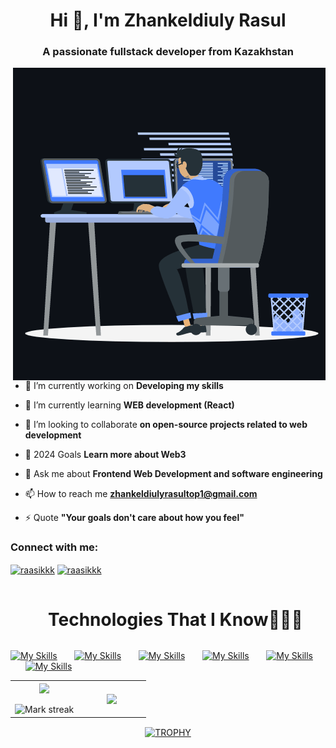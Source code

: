 <h1 align="center">Hi 👋, I'm Zhankeldiuly Rasul</h1>
<h3 align="center">A passionate fullstack developer from Kazakhstan</h3> 

<p><img align="right" src="https://github.com/raasikkk/raasikkk/blob/main/animation_500_kxa883sd.gif" alt="raasikkk-gif" /></p>
<br>

- 🔭 I’m currently working on **Developing my skills**

- 🌱 I’m currently learning **WEB development (React)**

- 👯 I’m looking to collaborate **on open-source projects related to web development**

- 🤝 2024 Goals **Learn more about Web3**

- 💬 Ask me about **Frontend Web Development and software engineering**

- 📫 How to reach me **zhankeldiulyrasultop1@gmail.com**

- ⚡ Quote **"Your goals don't care about how you feel"**

<h3 align="left">Connect with me:</h3>
<p align="left">
<a href="https://www.linkedin.com/in/rasul-zhankeldiuly-659a0630a/" target="blank"><img align="center" src="https://raw.githubusercontent.com/rahuldkjain/github-profile-readme-generator/master/src/images/icons/Social/linked-in-alt.svg" alt="raasikkk" height="30" width="40" /></a>
<a href="https://www.instagram.com/raasikkk" target="blank"><img align="center" src="https://raw.githubusercontent.com/rahuldkjain/github-profile-readme-generator/master/src/images/icons/Social/instagram.svg" alt="raasikkk" height="30" width="40" /></a>
        
</p>
<!--- trophy (start) -->

<!--h1 without bottom border-->
<div id="user-content-toc">
  <ul align="center">
   
 <summary><h1 style="display: inline-block">Technologies That I Know👨🏻‍💻</h1></summary>
  </ul>
</div>
<!--tech stack icons-->

[![My Skills](https://skillicons.dev/icons?i=html,css)](https://skillicons.dev) &nbsp;&nbsp;&nbsp;&nbsp;&nbsp; [![My Skills](https://skillicons.dev/icons?i=js,ts)](https://skillicons.dev) &nbsp;&nbsp;&nbsp;&nbsp;&nbsp; [![My Skills](https://skillicons.dev/icons?i=react,redux)](https://skillicons.dev) &nbsp;&nbsp;&nbsp;&nbsp;&nbsp; [![My Skills](https://skillicons.dev/icons?i=tailwind,scss)](https://skillicons.dev) &nbsp;&nbsp;&nbsp;&nbsp;&nbsp; [![My Skills](https://skillicons.dev/icons?i=python,django)](https://skillicons.dev) &nbsp;&nbsp;&nbsp;&nbsp;&nbsp; [![My Skills](https://skillicons.dev/icons?i=nodejs,express)](https://skillicons.dev)
<br/>



<!--- stats & Trophy (start) -->
<p align="center">
<!--- stats (start) -->
<table align="center">
<tr border="none">
<td width="50%" align="center">
  
  <img  align="center"  src="https://github-readme-stats.vercel.app/api?username=raasikkk&theme=dark&show_icons=true&count_private=true" />
  <br></br>
  <img  title="🔥 Get streak stats for your profile at git.io/streak-stats" alt="Mark streak" src="https://github-readme-streak-stats.herokuapp.com/?user=raasikkk&theme=dark&hide_border=false" /> 
</td>

<td width="50%" align="center">

  <img  align="center"  src="https://github-readme-stats.anuraghazra1.vercel.app/api/top-langs/?username=raasikkk&theme=dark&hide_border=false&no-bg=true&no-frame=true&langs_count=13"/>
  
  </td>
</tr>
</table>
<!--- stats (end) -->


<!--- trophy (start) -->
<div align=center>
  <a href="https://github.com/raasikkk/github-profile-trophy" title="Go to Source">
      <img align="center" width=84% src="https://github-profile-trophy.vercel.app/?username=raasikkk&theme=radical&row=1&column=5&margin-h=15&margin-w=5&no-bg=true" alt="TROPHY" />
    </a>
</div>



</p>        
<!--- stats (end) -->



<!--h1 without bottom border-->
<div id="user-content-toc">
  <ul align="center">
   
